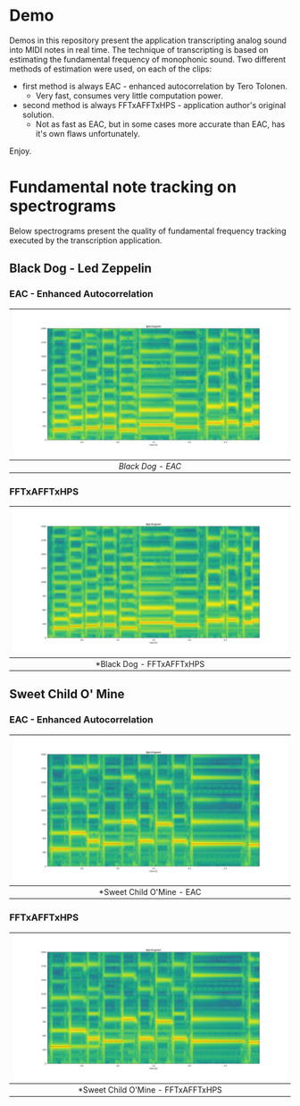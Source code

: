 # Demo

Demos in this repository present the application transcripting analog sound into MIDI notes in real time.
The technique of transcripting is based on estimating the fundamental frequency of monophonic sound.
Two different methods of estimation were used, on each of the clips:

* first method is always EAC - enhanced autocorrelation by Tero Tolonen.
	- Very fast, consumes very little computation power.
* second method is always FFTxAFFTxHPS - application author's original solution.
	- Not as fast as EAC, but in some cases more accurate than EAC, has it's own flaws unfortunately.

Enjoy.

# Fundamental note tracking on spectrograms

Below spectrograms present the quality of fundamental frequency tracking executed by the transcription application.

## Black Dog - Led Zeppelin

### EAC - Enhanced Autocorrelation

|![black_dog_spec_eac](images/black_dog/eac/spec1.png)|
|:--:|
|*Black Dog - EAC*|

### FFTxAFFTxHPS

|![black_dog_spec_fft_afft_hps](images/black_dog/fft_afft_hps2/spec1.png)|
|:--:|
|*Black Dog - FFTxAFFTxHPS|

## Sweet Child O' Mine

### EAC - Enhanced Autocorrelation

|![sweet_eac](images/sweet/eac/spec1.png)|
|:--:|
|*Sweet Child O'Mine - EAC|

### FFTxAFFTxHPS

|![sweet_fft_afft_hps](images/sweet/fft_afft_hps2/spec1.png)|
|:--:|
|*Sweet Child O'Mine - FFTxAFFTxHPS|
